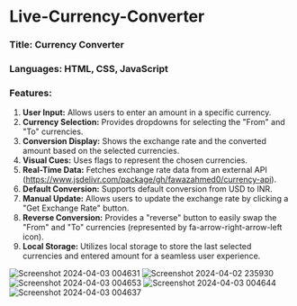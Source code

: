 # Live-Currency-Converter
### Title: Currency Converter

### Languages: HTML, CSS, JavaScript

### Features:

1. **User Input:** Allows users to enter an amount in a specific currency.
2. **Currency Selection:** Provides dropdowns for selecting the "From" and "To" currencies.
3. **Conversion Display:** Shows the exchange rate and the converted amount based on the selected currencies.
4. **Visual Cues:** Uses flags to represent the chosen currencies.
5. **Real-Time Data:** Fetches exchange rate data from an external API (https://www.jsdelivr.com/package/gh/fawazahmed0/currency-api).
6. **Default Conversion:** Supports default conversion from USD to INR.
7. **Manual Update:** Allows users to update the exchange rate by clicking a "Get Exchange Rate" button.
8. **Reverse Conversion:** Provides a "reverse" button to easily swap the "From" and "To" currencies (represented by fa-arrow-right-arrow-left icon).
9. **Local Storage:** Utilizes local storage to store the last selected currencies and entered amount for a seamless user experience.

    
![Screenshot 2024-04-03 004631](https://github.com/Zaid-Altaf/Live-Currency-Converter/assets/100033305/1b40481b-1b5b-4c28-91ab-635cd4ae1acf)
![Screenshot 2024-04-02 235930](https://github.com/Zaid-Altaf/Live-Currency-Converter/assets/100033305/7a1fc3e7-5f28-4c9c-ae44-e4fb018025b6)
![Screenshot 2024-04-03 004653](https://github.com/Zaid-Altaf/Live-Currency-Converter/assets/100033305/92b8b96a-cde6-4a1d-9688-52b5c5f52663)
![Screenshot 2024-04-03 004644](https://github.com/Zaid-Altaf/Live-Currency-Converter/assets/100033305/0b0012fb-f5a6-464b-8d69-8e567b808a67)
![Screenshot 2024-04-03 004637](https://github.com/Zaid-Altaf/Live-Currency-Converter/assets/100033305/8bacaa33-e77c-4c27-a574-1790231eb002)

